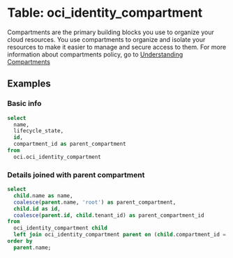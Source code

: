 # Table: oci_identity_compartment

Compartments are the primary building blocks you use to organize your cloud resources. You use compartments to organize and isolate your resources to make it easier to manage and secure access to them. For more information about compartments policy, go to [Understanding Compartments](https://docs.oracle.com/en-us/iaas/Content/GSG/Concepts/settinguptenancy.htm#Understa)

## Examples

### Basic info

```sql
select
  name,
  lifecycle_state,
  id,
  compartment_id as parent_compartment
from
  oci.oci_identity_compartment
```

### Details joined with parent compartment

```sql
select
  child.name as name,
  coalesce(parent.name, 'root') as parent_compartment,
  child.id as id,
  coalesce(parent.id, child.tenant_id) as parent_compartment_id
from
  oci_identity_compartment child
  left join oci_identity_compartment parent on (child.compartment_id = parent.id)
order by
  parent.name;
```
